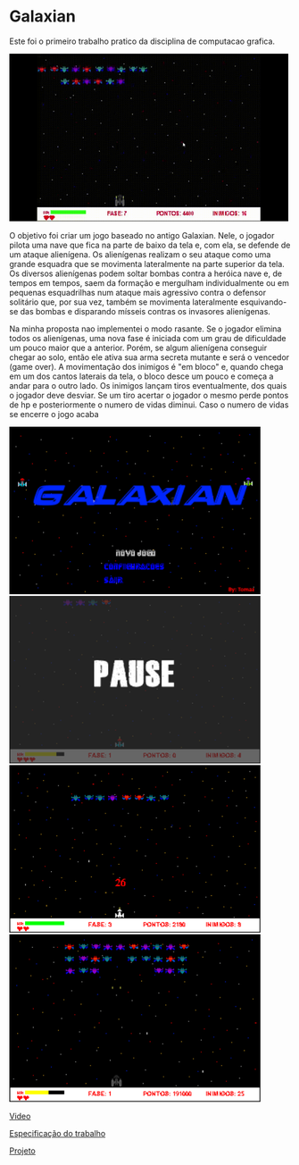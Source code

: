 # Galaxian
Este foi o primeiro trabalho pratico da disciplina de computacao grafica.

<img src="https://github.com/TomAugst/Galaxian/blob/main/Screenshot/galaxian2.gif" width="500" height="300">

O objetivo foi criar um jogo baseado no antigo Galaxian. Nele, o jogador pilota uma nave que fica na parte de baixo da tela e, com ela, se defende de um ataque alienígena. Os alienígenas realizam o seu ataque como uma grande esquadra que se movimenta lateralmente na parte superior da tela. Os diversos alienígenas podem soltar bombas contra a heróica nave e, de tempos em tempos, saem da formação e mergulham individualmente ou em pequenas esquadrilhas num ataque mais agressivo contra o defensor solitário que, por sua vez, também se movimenta lateralmente esquivando-se das bombas e disparando mísseis contras os invasores alienígenas.

Na minha proposta nao implementei o modo rasante. Se o jogador elimina todos os alienígenas, uma nova fase é iniciada com um grau de dificuldade um pouco maior que a anterior. Porém, se algum alienígena conseguir chegar ao solo, então ele ativa sua arma secreta mutante e será o vencedor (game over). A movimentação dos inimigos é "em bloco" e, quando chega em um dos cantos laterais da tela, o bloco desce um pouco e começa a andar para o outro lado. Os inimigos lançam tiros eventualmente, dos quais o jogador deve desviar. Se um tiro acertar o jogador o mesmo perde pontos de hp e posteriormente o numero de vidas diminui. Caso o numero de vidas se encerre o jogo acaba

<img src="https://github.com/TomAugst/Galaxian/blob/afe25b53357d5282aa35fda39f156de6a6fd7ca8/Screenshot/screenshot_menu_inicial.png" width="450" height="300"> <img src="https://github.com/TomAugst/Galaxian/blob/afe25b53357d5282aa35fda39f156de6a6fd7ca8/Screenshot/screenshot_pause.png" width="450" height="300">
<img src="https://github.com/TomAugst/Galaxian/blob/afe25b53357d5282aa35fda39f156de6a6fd7ca8/Screenshot/screenshot_levou_dano.png" width="450" height="300"> <img src="https://github.com/TomAugst/Galaxian/blob/afe25b53357d5282aa35fda39f156de6a6fd7ca8/Screenshot/screenshot_nave_robusta.png" width="450" height="300">

<a href="https://www.youtube.com/watch?v=1naGQJnH4ns">Video</a>

<a href="https://github.com/glenderbras/cefet-cg/blob/master/assignments/tp1-galaxian/README.md">Especificação do trabalho</a>

<a href="https://drive.google.com/file/d/1CsiBH_BQAgFfH7-7wAp0_oqmEUGkk-gB/view?usp=sharing">Projeto</a>
